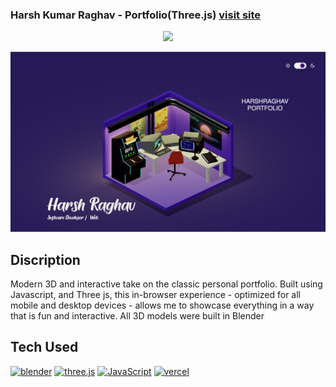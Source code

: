 ### Harsh Kumar Raghav - Portfolio(Three.js) [visit site](https://periodically-webapp.vercel.app/)

<p align="center">
<img src="https://img.shields.io/badge/Author-@HarshKumarraghav-critical" />
</p>

![portfolio(3js)](./assets/Image/portfolio.png)

## Discription

Modern 3D and interactive take on the classic personal portfolio. Built using
Javascript, and Three js, this in-browser experience - optimized for all mobile
and desktop devices - allows me to showcase everything in a way that is fun and interactive. All 3D
models were built in Blender

## Tech Used

<a href="https://www.blender.org/" target="_blank" rel="noreferrer"><img
                  src="https://img.shields.io/badge/blender-%23F5792A.svg?style=for-the-badge&logo=blender&logoColor=white"
                  width="120" height="36" alt="blender" /></a>
<a href="https://threejs.org/" target="_blank" rel="noreferrer"><img
                  src="https://img.shields.io/badge/Three.js-000000.svg?style=for-the-badge&logo=threedotjs&logoColor=white"
                  width="100" height="36" alt="three.js" /></a>
<a href="https://developer.mozilla.org/en-US/docs/Web/JavaScript" target="_blank" rel="noreferrer"><img
                  src="https://img.shields.io/badge/JavaScript-F7DF1E.svg?style=for-the-badge&logo=JavaScript&logoColor=black"
                  width="150" height="36" alt="JavaScript" /></a>
<a href="https://vercel.com/" target="_blank" rel="noreferrer"><img
                src="https://img.shields.io/badge/Vercel-000000.svg?style=for-the-badge&logo=Vercel&logoColor=white"
                width="120" height="36" alt="vercel" /></a>
